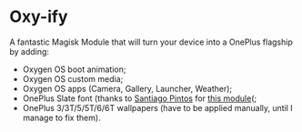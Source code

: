 # Oxy-ify

A fantastic Magisk Module that will turn your device into a OnePlus flagship by adding:
- Oxygen OS boot animation;
- Oxygen OS custom media;
- Oxygen OS apps (Camera, Gallery, Launcher, Weather);
- OnePlus Slate font (thanks to [Santiago Pintos](https://github.com/SantiagoPintos) for [this module](https://github.com/SantiagoPintos/OnePlus-Slate-Font)(;
- OnePlus 3/3T/5/5T/6/6T wallpapers (have to be applied manually, until I manage to fix them).
